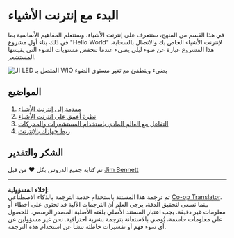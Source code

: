 <!--
CO_OP_TRANSLATOR_METADATA:
{
  "original_hash": "e2b1b891b08ef7633d285547fbe73290",
  "translation_date": "2025-08-26T23:08:58+00:00",
  "source_file": "1-getting-started/README.md",
  "language_code": "ar"
}
-->
# البدء مع إنترنت الأشياء

في هذا القسم من المنهج، ستتعرف على إنترنت الأشياء، وستتعلم المفاهيم الأساسية بما في ذلك بناء أول مشروع "Hello World" لإنترنت الأشياء الخاص بك والاتصال بالسحابة. هذا المشروع عبارة عن ضوء ليلي يضيء عندما تنخفض مستويات الضوء التي يقيسها المستشعر.

![الـ LED المتصل بـ WIO يضيء وينطفئ مع تغير مستوى الضوء](../../../images/wio-running-assignment-1-1.gif)

## المواضيع

1. [مقدمة إلى إنترنت الأشياء](lessons/1-introduction-to-iot/README.md)  
1. [نظرة أعمق على إنترنت الأشياء](lessons/2-deeper-dive/README.md)  
1. [التفاعل مع العالم المادي باستخدام المستشعرات والمحركات](lessons/3-sensors-and-actuators/README.md)  
1. [ربط جهازك بالإنترنت](lessons/4-connect-internet/README.md)  

## الشكر والتقدير

تم كتابة جميع الدروس بكل ♥️ من قبل [Jim Bennett](https://GitHub.com/JimBobBennett)  

---

**إخلاء المسؤولية**:  
تم ترجمة هذا المستند باستخدام خدمة الترجمة بالذكاء الاصطناعي [Co-op Translator](https://github.com/Azure/co-op-translator). بينما نسعى لتحقيق الدقة، يرجى العلم أن الترجمات الآلية قد تحتوي على أخطاء أو معلومات غير دقيقة. يجب اعتبار المستند الأصلي بلغته الأصلية المصدر الرسمي. للحصول على معلومات حاسمة، يُوصى بالاستعانة بترجمة بشرية احترافية. نحن غير مسؤولين عن أي سوء فهم أو تفسيرات خاطئة تنشأ عن استخدام هذه الترجمة.